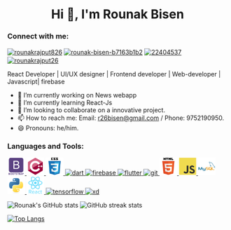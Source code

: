 

<h1 align="center">Hi 👋, I'm Rounak Bisen</h1>
<h3 align="left">Connect with me:</h3>
<p align="left">
<a href="https://rounakbisen.web.app" target="blank"><img align="center" src="https://www.pinclipart.com/picdir/big/257-2576819_go-to-bed-clipart.png" alt="rounakrajput826" height="30" width="40" /></a>
<a href="https://linkedin.com/in/rounak-bisen-b7163b1b2" target="blank"><img align="center" src="https://raw.githubusercontent.com/rahuldkjain/github-profile-readme-generator/master/src/images/icons/Social/linked-in-alt.svg" alt="rounak-bisen-b7163b1b2" height="30" width="40" /></a>
<a href="https://stackoverflow.com/users/16614341/rounak-bisen" target="blank"><img align="center" src="https://raw.githubusercontent.com/rahuldkjain/github-profile-readme-generator/master/src/images/icons/Social/stack-overflow.svg" alt="22404537" height="30" width="40" /></a>
<a href="https://instagram.com/rounakrajput26" target="blank"><img align="center" src="https://raw.githubusercontent.com/rahuldkjain/github-profile-readme-generator/master/src/images/icons/Social/instagram.svg" alt="rounakrajput26" height="30" width="40" /></a>
</p>

<!--
**Rounak826/Rounak826** is a ✨ _special_ ✨ repository because its `README.md` (this file) appears on your GitHub profile.

Here are some ideas to get you started:
-->

React Developer | UI/UX designer | Frontend developer | Web-developer | Javascript| firebase
- 🔭 I’m currently working on News webapp
- 🌱 I’m currently learning React-Js
- 👯 I’m looking to collaborate on a innovative project.
- 📫 How to reach me: Email: r26bisen@gmail.com / Phone: 9752190950.
- 😄 Pronouns: he/him.
<h3 align="left">Languages and Tools:</h3>
<p align="left"> <a href="https://getbootstrap.com" target="_blank" rel="noreferrer"> <img src="https://raw.githubusercontent.com/devicons/devicon/master/icons/bootstrap/bootstrap-plain-wordmark.svg" alt="bootstrap" width="40" height="40"/> </a> <a href="https://www.w3schools.com/cpp/" target="_blank" rel="noreferrer"> <img src="https://raw.githubusercontent.com/devicons/devicon/master/icons/cplusplus/cplusplus-original.svg" alt="cplusplus" width="40" height="40"/> </a> <a href="https://www.w3schools.com/css/" target="_blank" rel="noreferrer"> <img src="https://raw.githubusercontent.com/devicons/devicon/master/icons/css3/css3-original-wordmark.svg" alt="css3" width="40" height="40"/> </a> <a href="https://dart.dev" target="_blank" rel="noreferrer"> <img src="https://www.vectorlogo.zone/logos/dartlang/dartlang-icon.svg" alt="dart" width="40" height="40"/> </a> <a href="https://firebase.google.com/" target="_blank" rel="noreferrer"> <img src="https://www.vectorlogo.zone/logos/firebase/firebase-icon.svg" alt="firebase" width="40" height="40"/> </a> <a href="https://flutter.dev" target="_blank" rel="noreferrer"> <img src="https://www.vectorlogo.zone/logos/flutterio/flutterio-icon.svg" alt="flutter" width="40" height="40"/> </a> <a href="https://git-scm.com/" target="_blank" rel="noreferrer"> <img src="https://www.vectorlogo.zone/logos/git-scm/git-scm-icon.svg" alt="git" width="40" height="40"/> </a> <a href="https://www.w3.org/html/" target="_blank" rel="noreferrer"> <img src="https://raw.githubusercontent.com/devicons/devicon/master/icons/html5/html5-original-wordmark.svg" alt="html5" width="40" height="40"/> </a> <a href="https://developer.mozilla.org/en-US/docs/Web/JavaScript" target="_blank" rel="noreferrer"> <img src="https://raw.githubusercontent.com/devicons/devicon/master/icons/javascript/javascript-original.svg" alt="javascript" width="40" height="40"/> </a> <a href="https://www.mysql.com/" target="_blank" rel="noreferrer"> <img src="https://raw.githubusercontent.com/devicons/devicon/master/icons/mysql/mysql-original-wordmark.svg" alt="mysql" width="40" height="40"/> </a> <a href="https://www.python.org" target="_blank" rel="noreferrer"> <img src="https://raw.githubusercontent.com/devicons/devicon/master/icons/python/python-original.svg" alt="python" width="40" height="40"/> </a> <a href="https://reactjs.org/" target="_blank" rel="noreferrer"> <img src="https://raw.githubusercontent.com/devicons/devicon/master/icons/react/react-original-wordmark.svg" alt="react" width="40" height="40"/> </a> <a href="https://www.tensorflow.org" target="_blank" rel="noreferrer"> <img src="https://www.vectorlogo.zone/logos/tensorflow/tensorflow-icon.svg" alt="tensorflow" width="40" height="40"/> </a> <a href="https://www.adobe.com/products/xd.html" target="_blank" rel="noreferrer"> <img src="https://cdn.worldvectorlogo.com/logos/adobe-xd.svg" alt="xd" width="40" height="40"/> </a> </p>

![Rounak's GitHub stats](https://github-readme-stats.vercel.app/api?username=Rounak826&show_icons=true&theme=tokyonight)      ![GitHub streak stats](https://github-readme-streak-stats.herokuapp.com/?user=Rounak826&theme=tokyonight)


[![Top Langs](https://github-readme-stats.vercel.app/api/top-langs/?username=Rounak826&langs=8&theme=tokyonight)](https://github.com/Rounak826/github-readme-stats)


  
